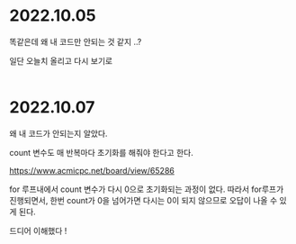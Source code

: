 # 2022.10.05
똑같은데 왜 내 코드만 안되는 것 같지 ..?

일단 오늘치 올리고 다시 보기로 
<br><br>
# 2022.10.07
왜 내 코드가 안되는지 알았다.

count 변수도 매 반복마다 초기화를 해줘야 한다고 한다.

https://www.acmicpc.net/board/view/65286

for 루프내에서 count 변수가 다시 0으로 초기화되는 과정이 없다. 따라서 for루프가 진행되면서, 한번 count가 0을 넘어가면 다시는 0이 되지 않으므로 오답이 나올 수 있게 된다.

드디어 이해했다 !